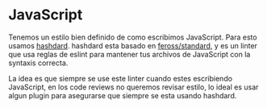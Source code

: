 # JavaScript

Tenemos un estilo bien definido de como escribimos JavaScript. Para esto
usamos [hashdard](https://github.com/hashlabs/hashdard). hashdard esta
basado en [feross/standard](https://github.com/feross/standard), y es un
linter que usa reglas de eslint para mantener tus archivos de JavaScript
con la syntaxis correcta.

La idea es que siempre se use este linter cuando estes escribiendo
JavaScript, en los code reviews no queremos revisar estilo, lo ideal es
usar algun plugin para asegurarse que siempre se esta usando hashdard.
